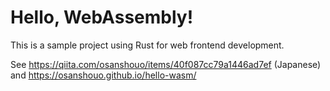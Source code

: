 # Hello, WebAssembly!

This is a sample project using Rust for web frontend development. 

See https://qiita.com/osanshouo/items/40f087cc79a1446ad7ef (Japanese) and https://osanshouo.github.io/hello-wasm/
